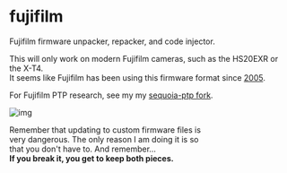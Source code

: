 # fujifilm
Fujifilm firmware unpacker, repacker, and code injector.  

This will only work on modern Fujifilm cameras, such as the HS20EXR or the X-T4.  
It seems like Fujifilm has been using this firmware format since [2005](https://fujifilm-x.com/en-us/support/download/procedure-finepix-z/).  

For Fujifilm PTP research, see my my [sequoia-ptp fork](https://github.com/petabyt/fujiptp).

![img](https://petabyt.dev/filedump/IMG_0010.JPG)

Remember that updating to custom firmware files is  
very dangerous. The only reason I am doing it is so  
that you don't have to. And remember...   
**If you break it, you get to keep both pieces.** 